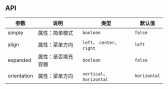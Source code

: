 ## API

| 参数 | 说明 | 类型 | 默认值 |
| --- | --- | --- | --- |
| simple | 属性：简单模式 | `boolean` | `false` |
| align | 属性：菜单方向 | `left`、 `center`、 `right` | `left` |
| expanded | 属性：是否填充容器 | `boolean` | `false` |
| orientation | 属性：菜单方向 | `vertical`、`horizontal` | `horizontal` |

